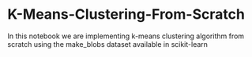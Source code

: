 # K-Means-Clustering-From-Scratch
In this notebook we are implementing k-means clustering algorithm from scratch using the make_blobs dataset available in scikit-learn
